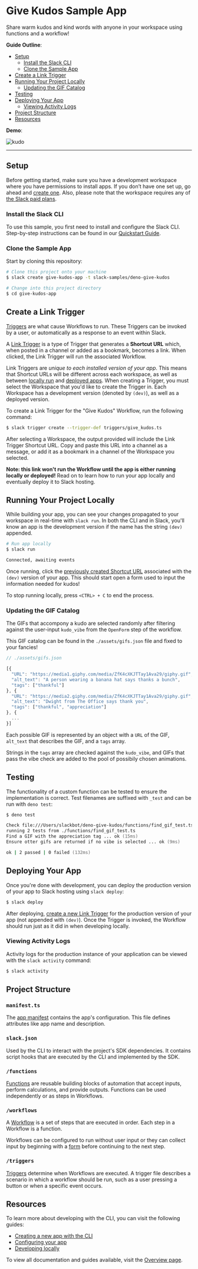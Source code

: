 # Give Kudos Sample App

Share warm kudos and kind words with anyone in your workspace using functions
and a workflow!

**Guide Outline**:

- [Setup](#setup)
  - [Install the Slack CLI](#install-the-slack-cli)
  - [Clone the Sample App](#clone-the-sample-app)
- [Create a Link Trigger](#create-a-link-trigger)
- [Running Your Project Locally](#running-your-project-locally)
  - [Updating the GIF Catalog](#updating-the-gif-catalog)
- [Testing](#testing)
- [Deploying Your App](#deploying-your-app)
  - [Viewing Activity Logs](#viewing-activity-logs)
- [Project Structure](#project-structure)
- [Resources](#resources)

**Demo**:

![kudo](https://user-images.githubusercontent.com/18134219/190218519-a6b65b41-469b-44c7-8940-1677a780f9e2.gif)

---

## Setup

Before getting started, make sure you have a development workspace where you
have permissions to install apps. If you don’t have one set up, go ahead and
[create one](https://slack.com/create). Also, please note that the workspace
requires any of [the Slack paid plans](https://slack.com/pricing).

### Install the Slack CLI

To use this sample, you first need to install and configure the Slack CLI.
Step-by-step instructions can be found in our
[Quickstart Guide](https://api.slack.com/future/quickstart).

### Clone the Sample App

Start by cloning this repository:

```zsh
# Clone this project onto your machine
$ slack create give-kudos-app -t slack-samples/deno-give-kudos

# Change into this project directory
$ cd give-kudos-app
```

## Create a Link Trigger

[Triggers](https://api.slack.com/future/triggers) are what cause Workflows to
run. These Triggers can be invoked by a user, or automatically as a response to
an event within Slack.

A [Link Trigger](https://api.slack.com/future/triggers/link) is a type of
Trigger that generates a **Shortcut URL** which, when posted in a channel or
added as a bookmark, becomes a link. When clicked, the Link Trigger will run the
associated Workflow.

Link Triggers are _unique to each installed version of your app_. This means
that Shortcut URLs will be different across each workspace, as well as between
[locally run](#running-your-project-locally) and
[deployed apps](#deploying-your-app). When creating a Trigger, you must select
the Workspace that you'd like to create the Trigger in. Each Workspace has a
development version (denoted by `(dev)`), as well as a deployed version.

To create a Link Trigger for the "Give Kudos" Workflow, run the following
command:

```zsh
$ slack trigger create --trigger-def triggers/give_kudos.ts
```

After selecting a Workspace, the output provided will include the Link Trigger
Shortcut URL. Copy and paste this URL into a channel as a message, or add it as
a bookmark in a channel of the Workspace you selected.

**Note: this link won't run the Workflow until the app is either running locally
or deployed!** Read on to learn how to run your app locally and eventually
deploy it to Slack hosting.

## Running Your Project Locally

While building your app, you can see your changes propagated to your workspace
in real-time with `slack run`. In both the CLI and in Slack, you'll know an app
is the development version if the name has the string `(dev)` appended.

```zsh
# Run app locally
$ slack run

Connected, awaiting events
```

Once running, click the
[previously created Shortcut URL](#create-a-link-trigger) associated with the
`(dev)` version of your app. This should start open a form used to input the
information needed for kudos!

To stop running locally, press `<CTRL> + C` to end the process.

### Updating the GIF Catalog

The GIFs that accompony a kudo are selected randomly after filtering against the
user-input `kudo_vibe` from the `OpenForm` step of the workflow.

This GIF catalog can be found in the `./assets/gifs.json` file and fixed to your
fancies!

```javascript
// ./assets/gifs.json

[{
  "URL": "https://media1.giphy.com/media/ZfK4cXKJTTay1Ava29/giphy.gif",
  "alt_text": "A person wearing a banana hat says thanks a bunch",
  "tags": ["thankful"]
}, {
  "URL": "https://media2.giphy.com/media/ZfK4cXKJTTay1Ava29/giphy.gif",
  "alt_text": "Dwight from The Office says thank you",
  "tags": ["thankful", "appreciation"]
}, {
  ...
}]
```

Each possible GIF is represented by an object with a `URL` of the GIF,
`alt_text` that describes the GIF, and a `tags` array.

Strings in the `tags` array are checked against the `kudo_vibe`, and GIFs that
pass the vibe check are added to the pool of possibily chosen animations.

## Testing

The functionality of a custom function can be tested to ensure the
implementation is correct. Test filenames are suffixed with `_test` and can be
run with `deno test`:

```zsh
$ deno test

Check file:///Users/slackbot/deno-give-kudos/functions/find_gif_test.ts
running 2 tests from ./functions/find_gif_test.ts
Find a GIF with the appreciation tag ... ok (15ms)
Ensure otter gifs are returned if no vibe is selected ... ok (9ms)

ok | 2 passed | 0 failed (132ms)
```

## Deploying Your App

Once you're done with development, you can deploy the production version of your
app to Slack hosting using `slack deploy`:

```zsh
$ slack deploy
```

After deploying, [create a new Link Trigger](#create-a-link-trigger) for the
production version of your app (not appended with `(dev)`). Once the Trigger is
invoked, the Workflow should run just as it did in when developing locally.

### Viewing Activity Logs

Activity logs for the production instance of your application can be viewed with
the `slack activity` command:

```zsh
$ slack activity
```

## Project Structure

### `manifest.ts`

The [app manifest](https://api.slack.com/future/manifest) contains the app's
configuration. This file defines attributes like app name and description.

### `slack.json`

Used by the CLI to interact with the project's SDK dependencies. It contains
script hooks that are executed by the CLI and implemented by the SDK.

### `/functions`

[Functions](https://api.slack.com/future/functions) are reusable building blocks
of automation that accept inputs, perform calculations, and provide outputs.
Functions can be used independently or as steps in Workflows.

### `/workflows`

A [Workflow](https://api.slack.com/future/workflows) is a set of steps that are
executed in order. Each step in a Workflow is a function.

Workflows can be configured to run without user input or they can collect input
by beginning with a [form](https://api.slack.com/future/forms) before continuing
to the next step.

### `/triggers`

[Triggers](https://api.slack.com/future/triggers) determine when Workflows are
executed. A trigger file describes a scenario in which a workflow should be run,
such as a user pressing a button or when a specific event occurs.

## Resources

To learn more about developing with the CLI, you can visit the following guides:

- [Creating a new app with the CLI](https://api.slack.com/future/create)
- [Configuring your app](https://api.slack.com/future/manifest)
- [Developing locally](https://api.slack.com/future/run)

To view all documentation and guides available, visit the
[Overview page](https://api.slack.com/future/overview).
